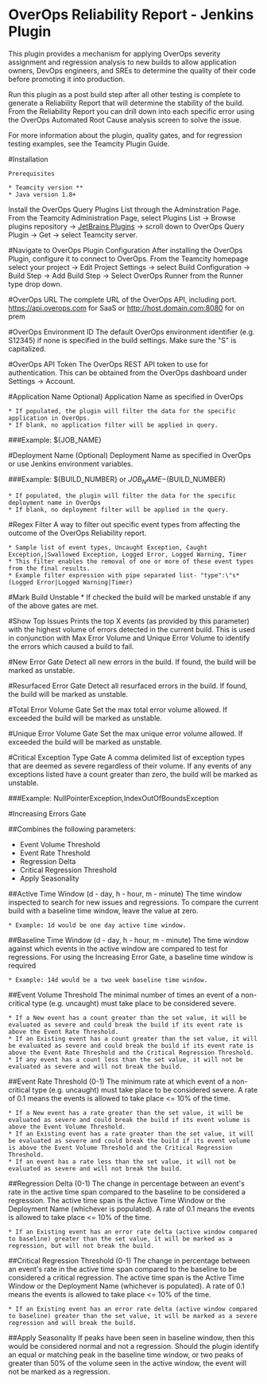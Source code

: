 # OverOps Reliability Report - Jenkins Plugin 
This plugin provides a mechanism for applying OverOps severity assignment and regression analysis to new builds to allow application owners, DevOps engineers, and SREs to determine the quality of their code before promoting it into production.

Run this plugin as a post build step after all other testing is complete to generate a Reliability Report that will determine the stability of the build. From the Reliability Report you can drill down into each specific error using the OverOps Automated Root Cause analysis screen to solve the issue.

For more information about the plugin, quality gates, and for regression testing examples, see the Teamcity Plugin Guide.

#Installation

	Prerequisites

	* Teamcity version **
	* Java version 1.8+

Install the OverOps Query Plugins List through the Adminstration Page. From the Teamcity Administration Page, select Plugins List → Browse plugins repository → [JetBrains Plugins](https://plugins.jetbrains.com/teamcity) → scroll down to OverOps Query Plugin → Get → select Teamcity server.

#Navigate to OverOps Plugin Configuration
After installing the OverOps Plugin, configure it to connect to OverOps.
From the Teamcity homepage select your project → Edit Project Settings → select Build Configuration → Build Step → Add Build Step → Select OverOps Runner from the Runner type drop down.

#OverOps URL
The complete URL of the OverOps API, including port. https://api.overops.com for SaaS or http://host.domain.com:8080 for on prem

#OverOps Environment ID
The default OverOps environment identifier (e.g. S12345) if none is specified in the build settings. Make sure the "S" is capitalized.

#OverOps API Token 
The OverOps REST API token to use for authentication. This can be obtained from the OverOps dashboard under Settings → Account.

#Application Name
Optional) Application Name as specified in OverOps

	* If populated, the plugin will filter the data for the specific application in OverOps.
	* If blank, no application filter will be applied in query.

###Example: ${JOB_NAME}

#Deployment Name 
(Optional) Deployment Name as specified in OverOps or use Jenkins environment variables.

###Example: ${BUILD_NUMBER} or ${JOB_NAME }-${BUILD_NUMBER}

	* If populated, the plugin will filter the data for the specific deployment name in OverOps
	* If blank, no deployment filter will be applied in the query.

#Regex Filter
A way to filter out specific event types from affecting the outcome of the OverOps Reliability report.

	* Sample list of event types, Uncaught Exception, Caught Exception,|Swallowed Exception, Logged Error, Logged Warning, Timer
	* This filter enables the removal of one or more of these event types from the final results.
	* Example filter expression with pipe separated list- "type":\"s*(Logged Error|Logged Warning|Timer)

#Mark Build Unstable
	* If checked the build will be marked unstable if any of the above gates are met.

#Show Top Issues
Prints the top X events (as provided by this parameter) with the highest volume of errors detected in the current build. This is used in conjunction with Max Error Volume and Unique Error Volume to identify the errors which caused a build to fail.

#New Error Gate
Detect all new errors in the build. If found, the build will be marked as unstable.

#Resurfaced Error Gate
Detect all resurfaced errors in the build. If found, the build will be marked as unstable.

#Total Error Volume Gate
Set the max total error volume allowed. If exceeded the build will be marked as unstable.

#Unique Error Volume Gate
Set the max unique error volume allowed. If exceeded the build will be marked as unstable.

#Critical Exception Type Gate
A comma delimited list of exception types that are deemed as severe regardless of their volume. If any events of any exceptions listed have a count greater than zero, the build will be marked as unstable.

###Example: NullPointerException,IndexOutOfBoundsException

#Increasing Errors Gate

##Combines the following parameters:
* Event Volume Threshold
* Event Rate Threshold
* Regression Delta
* Critical Regression Threshold
* Apply Seasonality

##Active Time Window (d - day, h - hour, m - minute)
The time window inspected to search for new issues and regressions. To compare the current build with a baseline time window, leave the value at zero.

	* Example: 1d would be one day active time window.

##Baseline Time Window (d - day, h - hour, m - minute)
The time window against which events in the active window are compared to test for regressions. For using the Increasing Error Gate, a baseline time window is required

	* Example: 14d would be a two week baseline time window.

##Event Volume Threshold
The minimal number of times an event of a non-critical type (e.g. uncaught) must take place to be considered severe.

	* If a New event has a count greater than the set value, it will be evaluated as severe and could break the build if its event rate is above the Event Rate Threshold.
	* If an Existing event has a count greater than the set value, it will be evaluated as severe and could break the build if its event rate is above the Event Rate Threshold and the Critical Regression Threshold.
	* If any event has a count less than the set value, it will not be evaluated as severe and will not break the build.

##Event Rate Threshold (0-1)
The minimum rate at which event of a non-critical type (e.g. uncaught) must take place to be considered severe. A rate of 0.1 means the events is allowed to take place <= 10% of the time.

	* If a New event has a rate greater than the set value, it will be evaluated as severe and could break the build if its event volume is above the Event Volume Threshold.
	* If an Existing event has a rate greater than the set value, it will be evaluated as severe and could break the build if its event volume is above the Event Volume Threshold and the Critical Regression Threshold.
	* If an event has a rate less than the set value, it will not be evaluated as severe and will not break the build.

##Regression Delta (0-1)
The change in percentage between an event's rate in the active time span compared to the baseline to be considered a regression. The active time span is the Active Time Window or the Deployment Name (whichever is populated). A rate of 0.1 means the events is allowed to take place <= 10% of the time.

	* If an Existing event has an error rate delta (active window compared to baseline) greater than the set value, it will be marked as a regression, but will not break the build.

##Critical Regression Threshold (0-1)
The change in percentage between an event's rate in the active time span compared to the baseline to be considered a critical regression. The active time span is the Active Time Window or the Deployment Name (whichever is populated). A rate of 0.1 means the events is allowed to take place <= 10% of the time.

	* If an Existing event has an error rate delta (active window compared to baseline) greater than the set value, it will be marked as a severe regression and will break the build.

##Apply Seasonality
If peaks have been seen in baseline window, then this would be considered normal and not a regression. Should the plugin identify an equal or matching peak in the baseline time window, or two peaks of greater than 50% of the volume seen in the active window, the event will not be marked as a regression.




